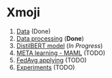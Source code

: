 # Xmoji

1. [Data](./docs/data.md) (Done)
2. [Data processing](./docs/data_processing.md) (**Done**)
3. [DistilBERT model](./docs/model.md) (*In Progress*)
4. [META learning - MAML](./docs/maml.md) (TODO)
5. [FedAvg applying](./docs/fedavg.md) (TODO)
6. [Experiments](./docs/experiments.md) (TODO)